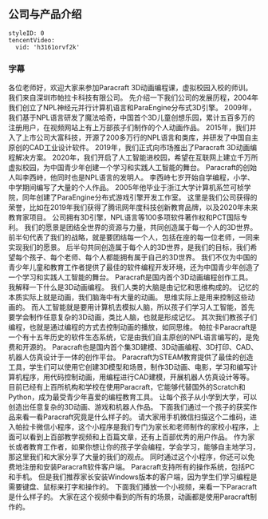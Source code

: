 ## 公司与产品介绍
```@TencentVideo
styleID: 0
tencentVideo:
  vid: 'h3161orvf2k'

```

### 字幕
各位老师好，欢迎大家来参加Paracraft 3D动画编程课，虚拟校园入校的师训。
我们来自深圳市帕拉卡科技有限公司。
先介绍一下我们公司的发展历程，2004年我们创立了NPL神经元并行计算机语言和ParaEngine分布式3D引擎。
2009年，我们基于NPL语言研发了魔法哈奇，中国首个3D儿童创想乐园，累计五百多万的注册用户，在视频网站上有上万部孩子们制作的个人动画作品。
2015年，我们并入了上市公司大富科技，开源了200多万行的NPL语言和类库，并研发了中国自主原创的CAD工业设计软件。
2019年，我们正式向市场推出了Paracraft 3D动画编程解决方案。
2020年，我们开启了人工智能进校园，希望在互联网上建立千万所虚拟校园，为中国青少年创建一个学习和实践人工智能的舞台。
Paracraft的创始人叫李西峙，他同时也是NPL语言的发明人。
李西峙七岁开始自学编程，小学、中学期间编写了大量的个人作品。
2005年他毕业于浙江大学计算机系竺可桢学院，同年创建了ParaEngine分布式游戏引擎开发工作室。
这里是我们公司获得的荣誉，比如在2019年我们获得了腾讯网年度科技创新教育品牌，以及2020年未来教育家项目。
公司拥有3D引擎，NPL语言等100多项软件著作权和PCT国际专利。
我们的愿景是团结全世界的资源与力量，共同创造属于每一个人的3D世界。
前半句代表了我们的战略，就是要团结每一个人，包括在座的每一位老师，一同来实现我们的愿景。
后半句共同创造属于每个人的3D世界，是我们的目标，我们希望每个孩子、每个老师、每个人都能拥有属于自己的3D世界。
我们不仅为中国的青少年儿童和教育工作者提供了最佳的软件编程开发环境，还为中国青少年创造了一个学习和实践人工智能的舞台。
Paracraft是国内首个3D动画编程创作工具。
我解释一下什么是3D动画编程。
我们人类的大脑是由记忆和思维构成的。
记忆的本质实际上就是动画，我们脑海中有大量的动画。
思维实际上是用来控制这些动画的。
而人工智能就是要用计算机去模拟人脑，所以孩子们学习人工智能，首先要学会制作任意复杂的3D动画，类比人脑，也就是形成记忆。
其次我们教孩子们编程，也就是通过编程的方式去控制动画的播放，如同思维。
帕拉卡Paracraft是一个有十五年历史的软件生态系统，它是由我们自主原创的NPL语言编写的，是免费和开源的。
Paracraft也是国内首个集3D建模、3D动画编程、3D打印、CAD、机器人仿真设计于一体的创作平台。
Paracraft为STEAM教育提供了最佳的创造工具，学生们可以使用它创建3D模型和场景，制作3D动画、电影，学习和编写计算机程序，用代码控制动画，用编程进行CAD建模，开展机器人仿真设计等等。
目前已经有上百所机构和学校在使用Paracraft，它能够代替国外的Scratch和Python，成为最受青少年喜爱的编程教育工具。
让每个孩子从小学到大学，可以创造出任意复杂的3D动画、游戏和机器人作品。
下面我们通过一个孩子的获奖作品来看一看Paracraft究竟是什么样子的。
请大家用手机微信扫描这个二维码，进入帕拉卡微信小程序，这个小程序是我们专门为家长和老师制作的家校小程序，上面可以看到上百部教学视频和上百篇文章，还有上百部优秀的用户作品。
作为家长或者教育工作者，如果你想让你的孩子学会编程，学会学习，能够自主地学习，那这里我们和大家分享了大量的我们的观点。
同时通过这个小程序，你还可以免费地注册和安装Paracraft软件客户端。
Paracraft支持所有的操作系统，包括PC和手机。
但是我们推荐家长安装Windows版本的客户端，因为学生们学习编程是需要键盘、鼠标来打字和操作的。
下面我们播放一个小视频，来看一下Paracraft是什么样子的。
大家在这个视频中看到的所有的场景，动画都是使用Paracraft制作的。
